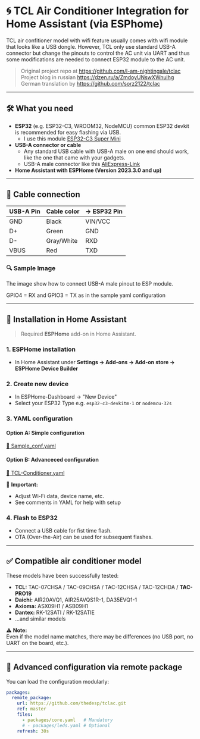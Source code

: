 # 🌀 TCL Air Conditioner Integration for Home Assistant (via ESPhome)

TCL air confitioner model with wifi feature usually comes with wifi module that looks like a USB dongle. However, TCL only use standard USB-A connector but change the pinouts to control the AC unit via UART and thus some modifications are needed to connect ESP32 module to the AC unit.


> Original project repo at https://github.com/I-am-nightingale/tclac  
> Project blog in russian https://dzen.ru/a/ZmdoyUNswXWnulhg  
> German translation by https://github.com/sorz2122/tclac  

---

## 🛠️ What you need

- **ESP32** (e.g. ESP32-C3, WROOM32, NodeMCU) common ESP32 devkit is recommended for easy flashing via USB.
  - I use this module [ESP32-C3 Super Mini](https://www.aliexpress.com/item/1005005967641936.html?spm=a2g0o.order_list.order_list_main.98.794e1802hxxIy0)
- **USB-A connector or cable**
  - Any standard USB cable with USB-A male on one end should work, like the one that came with your gadgets.
  - USB-A male connector like this [AliExpress-Link](https://www.aliexpress.com/item/1005005776162012.html)
- **Home Assistant with ESPHome (Version 2023.3.0 and up)**

---

## 🔌 Cable connection

| USB-A Pin | Cable color| → ESP32 Pin  |
|-----------|------------|--------------|
| GND       | Black      | VIN/VCC      |
| D+        | Green      | GND          |
| D-        | Gray/White | RXD          |
| VBUS      | Red        | TXD          |

### 🔍 Sample Image
The image show how to connect USB-A male pinout to ESP module.

GPIO4 = RX and GPIO3 = TX as in the sample yaml configuration 


---

## 🧠 Installation in Home Assistant

> Required **ESPHome** add-on in Home Assistant.

### 1. ESPHome installation

- In Home Assistant under **Settings → Add-ons → Add-on store → ESPHome Device Builder**

### 2. Create new device

- In ESPHome-Dashboard → "New Device"
- Select your ESP32 Type e.g. `esp32-c3-devkitm-1` or `nodemcu-32s`

### 3. YAML configuration

#### Option A: Simple configuration
[📄 Sample_conf.yaml](https://github.com/thedesp/tclac/blob/master/Sample_conf.yaml)

#### Option B: Advanceced configuration
[📄 TCL-Conditioner.yaml](https://github.com/thedesp/tclac/blob/master/TCL-Conditioner.yaml)

📝 **Important:**  
- Adjust Wi-Fi data, device name, etc.  
- See comments in YAML for help with setup

### 4. Flash to ESP32

- Connect a USB cable for fist time flash.
- OTA (Over-the-Air) can be used for subsequent flashes.

---

## ✅ Compatible air conditioner model

These models have been successfully tested:

- **TCL:** TAC-07CHSA / TAC-09CHSA / TAC-12CHSA / TAC-12CHDA / **TAC-PRO19**
- **Daichi:** AIR20AVQ1, AIR25AVQS1R-1, DA35EVQ1-1
- **Axioma:** ASX09H1 / ASB09H1
- **Dantex:** RK-12SATI / RK-12SATIE  
- ...and similar models

⚠️ **Note:**  
Even if the model name matches, there may be differences (no USB port, no UART on the board, etc.).

---

## 🔧 Advanced configuration via remote package

You can load the configuration modularly:

```yaml
packages:
  remote_package:
    url: https://github.com/thedesp/tclac.git
    ref: master
    files:
      - packages/core.yaml   # Mandatory
      # - packages/leds.yaml # Optional
    refresh: 30s
